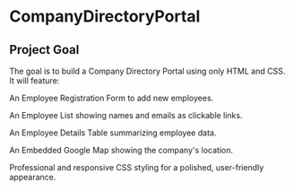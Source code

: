 # CompanyDirectoryPortal

## Project Goal
The goal is to build a Company Directory Portal using only HTML and CSS. It will feature:

An Employee Registration Form to add new employees.

An Employee List showing names and emails as clickable links.

An Employee Details Table summarizing employee data.

An Embedded Google Map showing the company's location.

Professional and responsive CSS styling for a polished, user-friendly appearance.
